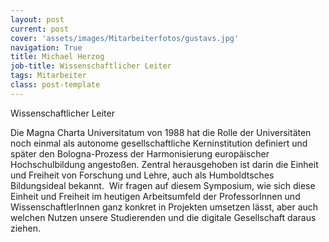 ```yaml
---
layout: post
current: post
cover: 'assets/images/Mitarbeiterfotos/gustavs.jpg'
navigation: True
title: Michael Herzog
job-title: Wissenschaftlicher Leiter
tags: Mitarbeiter
class: post-template
---
```

  
Wissenschaftlicher Leiter

Die Magna Charta Universitatum von 1988 hat die Rolle der Universitäten noch einmal als autonome gesellschaftliche Kerninstitution definiert und später den Bologna-Prozess der Harmonisierung europäischer Hochschulbildung angestoßen. Zentral herausgehoben ist darin die Einheit und Freiheit von Forschung und Lehre, auch als Humboldtsches Bildungsideal bekannt.  Wir fragen auf diesem Symposium, wie sich diese Einheit und Freiheit im heutigen Arbeitsumfeld der ProfessorInnen und WissenschaftlerInnen ganz konkret in Projekten umsetzen lässt, aber auch welchen Nutzen unsere Studierenden und die digitale Gesellschaft daraus ziehen.

